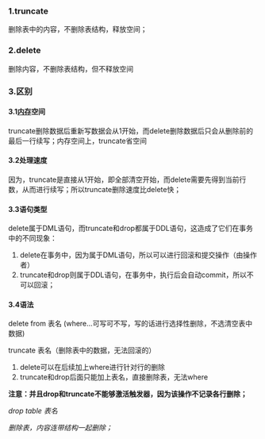 ### 1.truncate

删除表中的内容，不删除表结构，释放空间；

### 2.delete

删除内容，不删除表结构，但不释放空间

### 3.区别

#### 3.1[内存](https://so.csdn.net/so/search?q=%E5%86%85%E5%AD%98&spm=1001.2101.3001.7020)空间

truncate删除数据后重新写数据会从1开始，而delete删除数据后只会从删除前的最后一行续写；内存空间上，truncate省空间

#### 3.2处理速度

因为，truncate是直接从1开始，即全部清空开始，而delete需要先得到当前行数，从而进行续写；所以truncate删除速度比delete快；

#### 3.3语句类型

delete属于DML语句，而truncate和drop都属于DDL语句，这造成了它们在事务中的不同现象：

1. delete在事务中，因为属于DML语句，所以可以进行回滚和提交操作（由操作者）
2. truncate和drop则属于DDL语句，在事务中，执行后会自动commit，所以不可以回滚；

#### 3.4语法

delete from 表名 (where…可写可不写，写的话进行选择性删除，不选清空表中数据)

truncate 表名（删除表中的数据，无法回滚的）

1. delete可以在后续加上where进行针对行的删除
2. truncate和drop后面只能加上表名，直接删除表，无法where

**注意：并且drop和truncate不能够激活触发器，因为该操作不记录各行删除；**

_drop table 表名_

_删除表，内容连带结构一起删除；_
